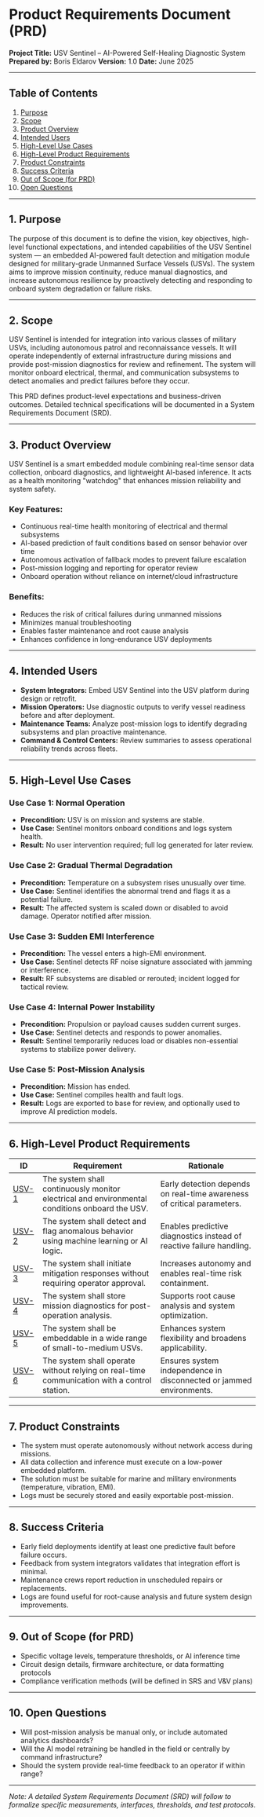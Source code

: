 # Product Requirements Document (PRD)

**Project Title:** USV Sentinel – AI-Powered Self-Healing Diagnostic System
**Prepared by:** Boris Eldarov
**Version:** 1.0
**Date:** June 2025

---

## Table of Contents

1. [Purpose](#1-purpose)
2. [Scope](#2-scope)
3. [Product Overview](#3-product-overview)
4. [Intended Users](#4-intended-users)
5. [High-Level Use Cases](#5-high-level-use-cases)
6. [High-Level Product Requirements](#6-high-level-product-requirements)
7. [Product Constraints](#7-product-constraints)
8. [Success Criteria](#8-success-criteria)
9. [Out of Scope (for PRD)](#9-out-of-scope-for-prd)
10. [Open Questions](#10-open-questions)

---

## 1. Purpose

The purpose of this document is to define the vision, key objectives, high-level functional expectations, and intended capabilities of the USV Sentinel system — an embedded AI-powered fault detection and mitigation module designed for military-grade Unmanned Surface Vessels (USVs). The system aims to improve mission continuity, reduce manual diagnostics, and increase autonomous resilience by proactively detecting and responding to onboard system degradation or failure risks.

---

## 2. Scope

USV Sentinel is intended for integration into various classes of military USVs, including autonomous patrol and reconnaissance vessels. It will operate independently of external infrastructure during missions and provide post-mission diagnostics for review and refinement. The system will monitor onboard electrical, thermal, and communication subsystems to detect anomalies and predict failures before they occur.

This PRD defines product-level expectations and business-driven outcomes. Detailed technical specifications will be documented in a System Requirements Document (SRD).

---

## 3. Product Overview

USV Sentinel is a smart embedded module combining real-time sensor data collection, onboard diagnostics, and lightweight AI-based inference. It acts as a health monitoring "watchdog" that enhances mission reliability and system safety.

### Key Features:

* Continuous real-time health monitoring of electrical and thermal subsystems
* AI-based prediction of fault conditions based on sensor behavior over time
* Autonomous activation of fallback modes to prevent failure escalation
* Post-mission logging and reporting for operator review
* Onboard operation without reliance on internet/cloud infrastructure

### Benefits:

* Reduces the risk of critical failures during unmanned missions
* Minimizes manual troubleshooting
* Enables faster maintenance and root cause analysis
* Enhances confidence in long-endurance USV deployments

---

## 4. Intended Users

* **System Integrators:** Embed USV Sentinel into the USV platform during design or retrofit.
* **Mission Operators:** Use diagnostic outputs to verify vessel readiness before and after deployment.
* **Maintenance Teams:** Analyze post-mission logs to identify degrading subsystems and plan proactive maintenance.
* **Command & Control Centers:** Review summaries to assess operational reliability trends across fleets.

---

## 5. High-Level Use Cases

### Use Case 1: Normal Operation

* **Precondition:** USV is on mission and systems are stable.
* **Use Case:** Sentinel monitors onboard conditions and logs system health.
* **Result:** No user intervention required; full log generated for later review.

### Use Case 2: Gradual Thermal Degradation

* **Precondition:** Temperature on a subsystem rises unusually over time.
* **Use Case:** Sentinel identifies the abnormal trend and flags it as a potential failure.
* **Result:** The affected system is scaled down or disabled to avoid damage. Operator notified after mission.

### Use Case 3: Sudden EMI Interference

* **Precondition:** The vessel enters a high-EMI environment.
* **Use Case:** Sentinel detects RF noise signature associated with jamming or interference.
* **Result:** RF subsystems are disabled or rerouted; incident logged for tactical review.

### Use Case 4: Internal Power Instability

* **Precondition:** Propulsion or payload causes sudden current surges.
* **Use Case:** Sentinel detects and responds to power anomalies.
* **Result:** Sentinel temporarily reduces load or disables non-essential systems to stabilize power delivery.

### Use Case 5: Post-Mission Analysis

* **Precondition:** Mission has ended.
* **Use Case:** Sentinel compiles health and fault logs.
* **Result:** Logs are exported to base for review, and optionally used to improve AI prediction models.

---

## 6. High-Level Product Requirements

| **ID**  | **Requirement**                                                                                 | **Rationale**                                                          |
|--------|--------------------------------------------------------------------------------------------------|------------------------------------------------------------------------|
| [USV-1](https://github.com/Dark-Bors/usv-sentinel/issues/2)  | The system shall continuously monitor electrical and environmental conditions onboard the USV. | Early detection depends on real-time awareness of critical parameters. |
| [USV-2](https://github.com/Dark-Bors/usv-sentinel/issues/3)  | The system shall detect and flag anomalous behavior using machine learning or AI logic.        | Enables predictive diagnostics instead of reactive failure handling.   |
| [USV-3](https://github.com/Dark-Bors/usv-sentinel/issues/4)  | The system shall initiate mitigation responses without requiring operator approval.            | Increases autonomy and enables real-time risk containment.             |
| [USV-4](https://github.com/Dark-Bors/usv-sentinel/issues/5)  | The system shall store mission diagnostics for post-operation analysis.                        | Supports root cause analysis and system optimization.                  |
| [USV-5](https://github.com/Dark-Bors/usv-sentinel/issues/6)  | The system shall be embeddable in a wide range of small-to-medium USVs.                        | Enhances system flexibility and broadens applicability.                |
| [USV-6](https://github.com/Dark-Bors/usv-sentinel/issues/7)  | The system shall operate without relying on real-time communication with a control station.    | Ensures system independence in disconnected or jammed environments.    |

---

## 7. Product Constraints

* The system must operate autonomously without network access during missions.
* All data collection and inference must execute on a low-power embedded platform.
* The solution must be suitable for marine and military environments (temperature, vibration, EMI).
* Logs must be securely stored and easily exportable post-mission.

---

## 8. Success Criteria

* Early field deployments identify at least one predictive fault before failure occurs.
* Feedback from system integrators validates that integration effort is minimal.
* Maintenance crews report reduction in unscheduled repairs or replacements.
* Logs are found useful for root-cause analysis and future system design improvements.

---

## 9. Out of Scope (for PRD)

* Specific voltage levels, temperature thresholds, or AI inference time
* Circuit design details, firmware architecture, or data formatting protocols
* Compliance verification methods (will be defined in SRS and V\&V plans)

---

## 10. Open Questions

* Will post-mission analysis be manual only, or include automated analytics dashboards?
* Will the AI model retraining be handled in the field or centrally by command infrastructure?
* Should the system provide real-time feedback to an operator if within range?

---

*Note: A detailed System Requirements Document (SRD) will follow to formalize specific measurements, interfaces, thresholds, and test protocols.*
